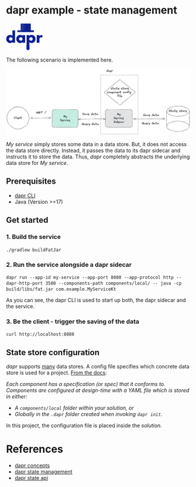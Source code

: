 # dapr example - state management

<a href="https://www.dapr.io/"><img src="docs/dapr.svg" alt="dapr" width="100" /></a>

The following scenario is implemented here.

![scenario](docs/scenario.jpg)

_My service_ simply stores some data in a data store. But, it does not access the data store
directly. Instead, it passes the data to its dapr sidecar and instructs it to store the data.
Thus, _dapr_ completely abstracts the underlying data store for _My service_.


## Prerequisites

- [dapr CLI](https://docs.dapr.io/getting-started/install-dapr-cli/)
- Java (Version >=17)


## Get started

### 1. Build the service
```shell
./gradlew buildFatJar
```

### 2. Run the service alongside a dapr sidecar

```shell
dapr run --app-id my-service --app-port 8080 --app-protocol http --dapr-http-port 3500 --components-path components/local/ -- java -cp build/libs/fat.jar com.example.MyServiceKt
```

As you can see, the dapr CLI is used to start up both, the dapr sidecar and the service.


### 3. Be the client - trigger the saving of the data
```shell
curl http://localhost:8080
```


## State store configuration

_dapr_ supports [many](https://docs.dapr.io/reference/components-reference/supported-state-stores/) data stores.
A config file specifies which concrete data store is used for a project.
[From the docs](https://docs.dapr.io/concepts/components-concept/):

_Each component has a specification (or spec) that it conforms to.
Components are configured at design-time with a YAML file which is stored in either:_
- _A `components/local` folder within your solution, or_
- _Globally in the `.dapr` folder created when invoking `dapr init`._

In this project, the configuration file is placed inside the _solution_.

# References
- [dapr concepts](https://docs.dapr.io/concepts/)
- [dapr state management](https://docs.dapr.io/developing-applications/building-blocks/state-management/)
- [dapr state api](https://docs.dapr.io/reference/api/state_api/)
